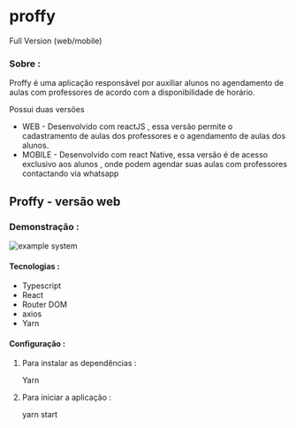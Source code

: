 ﻿# proffy
 <p> Full Version (web/mobile) </p>
<h3>
  Sobre : </h3>
  
<p> Proffy é uma aplicação responsável por auxiliar alunos no agendamento de aulas com professores de acordo com a disponibilidade de horário.  </p>
<p> Possui duas versões </p>
<ul>
  <li> WEB - Desenvolvido com reactJS , essa versão permite o cadastramento de aulas dos professores e o agendamento de aulas dos alunos.</li>
  <li> MOBILE - Desenvolvido com react Native, essa versão é de acesso exclusivo aos alunos , onde podem agendar suas aulas com professores contactando via whatsapp </li>
</ul>

<h2> Proffy - versão web </h2>

<h3> Demonstração : </h3>

![example system](https://user-images.githubusercontent.com/50462308/93878207-11206200-fcb0-11ea-9da5-4b988d26bbd8.gif)

<h4> Tecnologias : </h4>
<ul> 
  <li> Typescript </li>
  <li> React </li>
  <li> Router DOM </li>
  <li> axios </li>
  <li> Yarn </li>
 </ul>
 
 <h4> Configuração : </h4>
 <ol>
   <li>Para instalar as dependências : </li>
    <p> Yarn </p>
   <li> Para iniciar a aplicação : </li>
   <p> yarn start </p> 
   </ol>
